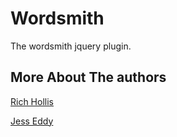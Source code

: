 Wordsmith
=========

The wordsmith jquery plugin.

## More About The authors

[Rich Hollis](http://richhollis.co.uk)

[Jess Eddy](http://jesseddy.com)
